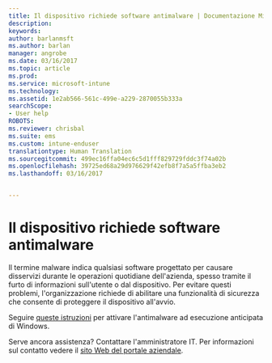 ```yaml
---
title: Il dispositivo richiede software antimalware | Documentazione Microsoft
description: 
keywords: 
author: barlanmsft
ms.author: barlan
manager: angrobe
ms.date: 03/16/2017
ms.topic: article
ms.prod: 
ms.service: microsoft-intune
ms.technology: 
ms.assetid: 1e2ab566-561c-499e-a229-2870055b333a
searchScope:
- User help
ROBOTS: 
ms.reviewer: chrisbal
ms.suite: ems
ms.custom: intune-enduser
translationtype: Human Translation
ms.sourcegitcommit: 499ec16ffa04ec6c5d1fff829729fddc3f74a02b
ms.openlocfilehash: 39725ed68a29d976629f42efb8f7a5a5ffba3eb2
ms.lasthandoff: 03/16/2017


---
```


# <a name="your-device-needs-antimalware-software"></a>Il dispositivo richiede software antimalware

Il termine malware indica qualsiasi software progettato per causare disservizi durante le operazioni quotidiane dell'azienda, spesso tramite il furto di informazioni sull'utente o dal dispositivo. Per evitare questi problemi, l'organizzazione richiede di abilitare una funzionalità di sicurezza che consente di proteggere il dispositivo all'avvio.

Seguire [queste istruzioni](https://gallery.technet.microsoft.com/How-to-turn-on-Early-84552ec5) per attivare l'antimalware ad esecuzione anticipata di Windows.

Serve ancora assistenza? Contattare l'amministratore IT. Per informazioni sul contatto vedere il [sito Web del portale aziendale](http://portal.manage.microsoft.com).

